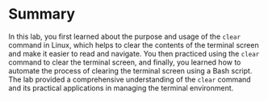 # Summary

In this lab, you first learned about the purpose and usage of the `clear` command in Linux, which helps to clear the contents of the terminal screen and make it easier to read and navigate. You then practiced using the `clear` command to clear the terminal screen, and finally, you learned how to automate the process of clearing the terminal screen using a Bash script. The lab provided a comprehensive understanding of the `clear` command and its practical applications in managing the terminal environment.
